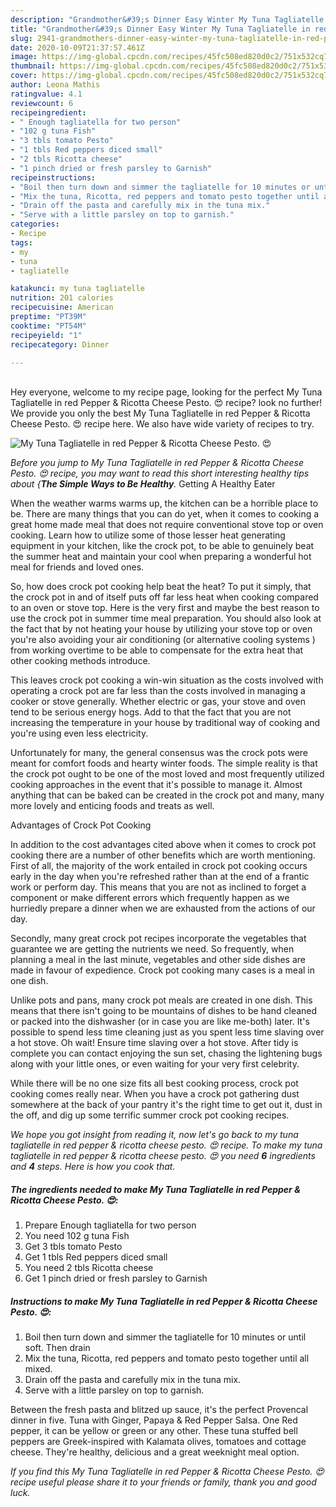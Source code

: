 ```yaml
---
description: "Grandmother&#39;s Dinner Easy Winter My Tuna Tagliatelle in red Pepper &amp;amp; Ricotta Cheese Pesto. 😍"
title: "Grandmother&#39;s Dinner Easy Winter My Tuna Tagliatelle in red Pepper &amp;amp; Ricotta Cheese Pesto. 😍"
slug: 2941-grandmothers-dinner-easy-winter-my-tuna-tagliatelle-in-red-pepper-and-amp-ricotta-cheese-pesto
date: 2020-10-09T21:37:57.461Z
image: https://img-global.cpcdn.com/recipes/45fc508ed820d0c2/751x532cq70/my-tuna-tagliatelle-in-red-pepper-ricotta-cheese-pesto-😍-recipe-main-photo.jpg
thumbnail: https://img-global.cpcdn.com/recipes/45fc508ed820d0c2/751x532cq70/my-tuna-tagliatelle-in-red-pepper-ricotta-cheese-pesto-😍-recipe-main-photo.jpg
cover: https://img-global.cpcdn.com/recipes/45fc508ed820d0c2/751x532cq70/my-tuna-tagliatelle-in-red-pepper-ricotta-cheese-pesto-😍-recipe-main-photo.jpg
author: Leona Mathis
ratingvalue: 4.1
reviewcount: 6
recipeingredient:
- " Enough tagliatella for two person"
- "102 g tuna Fish"
- "3 tbls tomato Pesto"
- "1 tbls Red peppers diced small"
- "2 tbls Ricotta cheese"
- "1 pinch dried or fresh parsley to Garnish"
recipeinstructions:
- "Boil then turn down and simmer the tagliatelle for 10 minutes or until soft. Then drain"
- "Mix the tuna, Ricotta, red peppers and tomato pesto together until all mixed."
- "Drain off the pasta and carefully mix in the tuna mix."
- "Serve with a little parsley on top to garnish."
categories:
- Recipe
tags:
- my
- tuna
- tagliatelle

katakunci: my tuna tagliatelle 
nutrition: 201 calories
recipecuisine: American
preptime: "PT39M"
cooktime: "PT54M"
recipeyield: "1"
recipecategory: Dinner

---
```

<br>
Hey everyone, welcome to my recipe page, looking for the perfect My Tuna Tagliatelle in red Pepper &amp; Ricotta Cheese Pesto. 😍 recipe? look no further! We provide you only the best My Tuna Tagliatelle in red Pepper &amp; Ricotta Cheese Pesto. 😍 recipe here. We also have wide variety of recipes to try.
<br>


![My Tuna Tagliatelle in red Pepper &amp; Ricotta Cheese Pesto. 😍](https://img-global.cpcdn.com/recipes/45fc508ed820d0c2/751x532cq70/my-tuna-tagliatelle-in-red-pepper-ricotta-cheese-pesto-😍-recipe-main-photo.jpg)

<i>Before you jump to My Tuna Tagliatelle in red Pepper &amp; Ricotta Cheese Pesto. 😍 recipe, you may want to read this short interesting healthy tips about {<strong>The Simple Ways to Be Healthy</strong>.</i>
Getting A Healthy Eater


When the weather warms warms up, the kitchen can be a horrible place to be. There are many things that you can do yet, when it comes to cooking a great home made meal that does not require conventional stove top or oven cooking. Learn how to utilize some of those lesser heat generating equipment in your kitchen, like the crock pot, to be able to genuinely beat the summer heat and maintain your cool when preparing a wonderful hot meal for friends and loved ones.

So, how does crock pot cooking help beat the heat? To put it simply, that the crock pot in and of itself puts off far less heat when cooking compared to an oven or stove top. Here is the very first and maybe the best reason to use the crock pot in summer time meal preparation. You should also look at the fact that by not heating your house by utilizing your stove top or oven you're also avoiding your air conditioning (or alternative cooling systems ) from working overtime to be able to compensate for the extra heat that other cooking methods introduce.

This leaves crock pot cooking a win-win situation as the costs involved with operating a crock pot are far less than the costs involved in managing a cooker or stove generally. Whether electric or gas, your stove and oven tend to be serious energy hogs. Add to that the fact that you are not increasing the temperature in your house by traditional way of cooking and you're using even less electricity.

Unfortunately for many, the general consensus was the crock pots were meant for comfort foods and hearty winter foods.  The simple reality is that the crock pot ought to be one of the most loved and most frequently utilized cooking approaches in the event that it's possible to manage it.  Almost anything that can be baked can be created in the crock pot and many, many more lovely and enticing foods and treats as well.

Advantages of Crock Pot Cooking

In addition to the cost advantages cited above when it comes to crock pot cooking there are a number of other benefits which are worth mentioning. First of all, the majority of the work entailed in crock pot cooking occurs early in the day when you're refreshed rather than at the end of a frantic work or perform day. This means that you are not as inclined to forget a component or make different errors which frequently happen as we hurriedly prepare a dinner when we are exhausted from the actions of our day.

Secondly, many great crock pot recipes incorporate the vegetables that guarantee we are getting the nutrients we need. So frequently, when planning a meal in the last minute, vegetables and other side dishes are made in favour of expedience. Crock pot cooking many cases is a meal in one dish.

 Unlike pots and pans, many crock pot meals are created in one dish. This means that there isn't going to be mountains of dishes to be hand cleaned or packed into the dishwasher (or in case you are like me-both) later. It's possible to spend less time cleaning just as you spent less time slaving over a hot stove. Oh wait! Ensure time slaving over a hot stove. After tidy is complete you can contact enjoying the sun set, chasing the lightening bugs along with your little ones, or even waiting for your very first celebrity.

While there will be no one size fits all best cooking process, crock pot cooking comes really near. When you have a crock pot gathering dust somewhere at the back of your pantry it's the right time to get out it, dust in the off, and dig up some terrific summer crock pot cooking recipes.


<i>We hope you got insight from reading it, now let's go back to my tuna tagliatelle in red pepper &amp; ricotta cheese pesto. 😍 recipe. To make my tuna tagliatelle in red pepper &amp; ricotta cheese pesto. 😍 you need <strong>6</strong> ingredients and <strong>4</strong> steps. Here is how you cook that.
</i>

##### The ingredients needed to make My Tuna Tagliatelle in red Pepper &amp; Ricotta Cheese Pesto. 😍:

1. Prepare  Enough tagliatella for two person
1. You need 102 g tuna Fish
1. Get 3 tbls tomato Pesto
1. Get 1 tbls Red peppers diced small
1. You need 2 tbls Ricotta cheese
1. Get 1 pinch dried or fresh parsley to Garnish


##### Instructions to make My Tuna Tagliatelle in red Pepper &amp; Ricotta Cheese Pesto. 😍:

1. Boil then turn down and simmer the tagliatelle for 10 minutes or until soft. Then drain
1. Mix the tuna, Ricotta, red peppers and tomato pesto together until all mixed.
1. Drain off the pasta and carefully mix in the tuna mix.
1. Serve with a little parsley on top to garnish.


Between the fresh pasta and blitzed up sauce, it&#39;s the perfect Provencal dinner in five. Tuna with Ginger, Papaya &amp; Red Pepper Salsa. One Red pepper, it can be yellow or green or any other. These tuna stuffed bell peppers are Greek-inspired with Kalamata olives, tomatoes and cottage cheese. They&#39;re healthy, delicious and a great weeknight meal option. 

<i>If you find this My Tuna Tagliatelle in red Pepper &amp; Ricotta Cheese Pesto. 😍 recipe useful please share it to your friends or family, thank you and good luck.</i>
